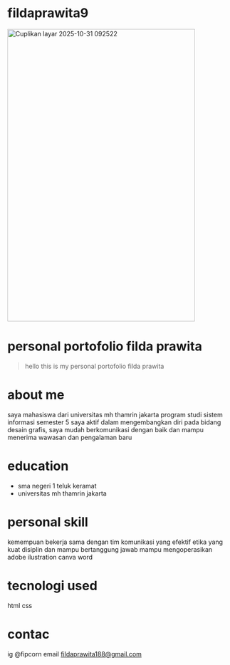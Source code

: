 # fildaprawita9
<img width="421" height="657" alt="Cuplikan layar 2025-10-31 092522" src="https://github.com/user-attachments/assets/b4968518-0837-480b-bb03-e9e65081c46f" />

# personal portofolio filda prawita
> hello this is my personal portofolio filda prawita
# about me
saya mahasiswa dari universitas mh thamrin jakarta program studi sistem informasi semester 5
saya aktif dalam mengembangkan diri pada bidang desain grafis, saya mudah berkomunikasi dengan baik
dan mampu menerima wawasan dan pengalaman baru
# education
- sma negeri 1 teluk keramat
- universitas mh thamrin jakarta
# personal skill
kemempuan bekerja sama dengan tim
komunikasi yang efektif
etika yang kuat
disiplin dan mampu bertanggung jawab
mampu mengoperasikan
adobe ilustration
canva
word
# tecnologi used
html
css
# contac
ig @fipcorn
email fildaprawita188@gmail.com

